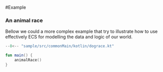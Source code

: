 #Example

### An animal race

Bellow we could a more complex example that try to illustrate how to use effectively ECS for modelling the data and logic of our world.

```kotlin
--8<-- "sample/src/commonMain/kotlin/dograce.kt"

fun main() {
    animalRace()
}
```

